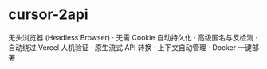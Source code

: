 # cursor-2api
无头浏览器 (Headless Browser) · 无需 Cookie 自动持久化 · 高级匿名与反检测 · 自动绕过 Vercel 人机验证 · 原生流式 API 转换 · 上下文自动管理 · Docker 一键部署
